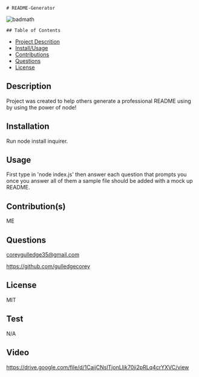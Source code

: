 
    # README-Generator
![badmath](https://img.shields.io/github/languages/top/lernantino/badmath)

    ## Table of Contents
- [Project Descrition](#Description)
- [Install/Usage](#Installation)
- [Contributions](#Contributions)
- [Questions](#Questions)
- [License](#License)

## Description
Project was created to help others generate a professional README using by using the power of node!

## Installation
Run node install inquirer.

## Usage
First type in 'node index.js' then answer each question that prompts you once you answer all of them a sample file should be added with a mock up README.

## Contribution(s)
ME

## Questions
coreygulledge35@gmail.com

https://github.com/gulledgecorey

## License
MIT


## Test
N/A

## Video

https://drive.google.com/file/d/1CaijCNslTjonLIjk70ji2pRLq4crYXVC/view


    
